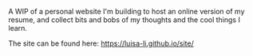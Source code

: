A WIP of a personal website I'm building to host an online version of my resume, and collect bits and bobs of my thoughts and the cool things I learn.

The site can be found here: https://luisa-li.github.io/site/